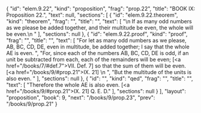 {
  "id": "elem.9.22",
  "kind": "proposition",
  "frag": "prop.22",
  "title": "BOOK IX: Proposition 22.",
  "text": null,
  "sections": [
    {
      "id": "elem.9.22.theorem",
      "kind": "theorem",
      "frag": "",
      "title": "",
      "text": [
        "\n       If as many odd numbers as we please be added together, and their multitude be even, the whole will be even.\n      "
      ],
      "sections": null
    },
    {
      "id": "elem.9.22.proof",
      "kind": "proof",
      "frag": "",
      "title": "",
      "text": [
        "For let as many odd numbers as we please, AB, BC, CD, DE, even in multitude, be added together; I say that the whole AE is even. ",
        "For, since each of the numbers AB, BC, CD, DE is odd, if an unit be subtracted from each, each of the remainders will be even; [<a href=\"/books/7/#def.7\">VII. Def. 7</a>] so that the sum of them will be even. [<a href=\"/books/9/#prop.21\">IX. 21</a>] \n      ",
        "But the multitude of the units is also even. "
      ],
      "sections": null
    },
    {
      "id": "",
      "kind": "qed",
      "frag": "",
      "title": "",
      "text": [
        "Therefore the whole AE is also even. [<a href=\"/books/9/#prop.21\">IX. 21</a>] Q. E. D."
      ],
      "sections": null
    }
  ],
  "layout": "proposition",
  "book": 9,
  "next": "/books/9/prop.23",
  "prev": "/books/9/prop.21"
}
